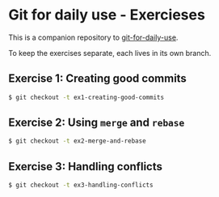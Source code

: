 # Git for daily use - Exercieses

This is a companion repository to [git-for-daily-use](https://github.com/mxtthias/git-for-daily-use).

To keep the exercises separate, each lives in its own branch.


## Exercise 1: Creating good commits

```bash
$ git checkout -t ex1-creating-good-commits
```


## Exercise 2: Using `merge` and `rebase`

```bash
$ git checkout -t ex2-merge-and-rebase
```


## Exercise 3: Handling conflicts

```bash
$ git checkout -t ex3-handling-conflicts
```

